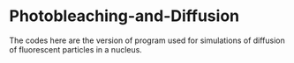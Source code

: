 # Photobleaching-and-Diffusion
The codes here are the version of program used for simulations of diffusion of fluorescent particles in a nucleus.
